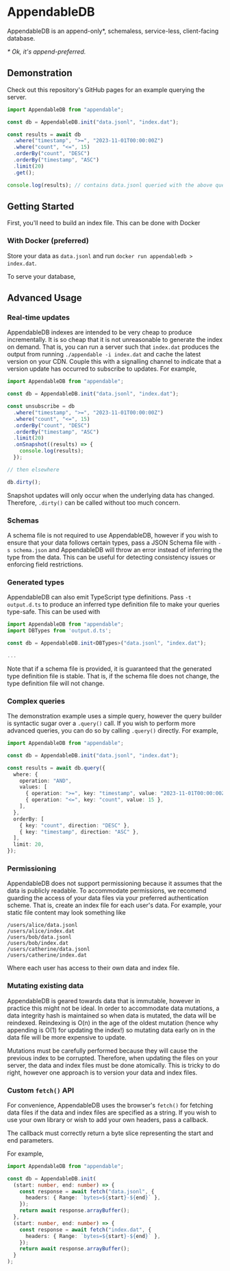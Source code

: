 # AppendableDB

AppendableDB is an append-only\*, schemaless, service-less, client-facing database.

_\* Ok, it's append-preferred._

## Demonstration

Check out this repository's GitHub pages for an example querying the server.

```ts
import AppendableDB from "appendable";

const db = AppendableDB.init("data.jsonl", "index.dat");

const results = await db
  .where("timestamp", ">=", "2023-11-01T00:00:00Z")
  .where("count", "<=", 15)
  .orderBy("count", "DESC")
  .orderBy("timestamp", "ASC")
  .limit(20)
  .get();

console.log(results); // contains data.jsonl queried with the above query.
```

## Getting Started

First, you'll need to build an index file. This can be done with Docker

### With Docker (preferred)

Store your data as `data.jsonl` and run `docker run appendabledb > index.dat`.

To serve your database,

## Advanced Usage

### Real-time updates

AppendableDB indexes are intended to be very cheap to produce incrementally. It is so
cheap that it is not unreasonable to generate the index on demand. That is, you can
run a server such that `index.dat` produces the output from running
`./appendable -i index.dat` and cache the latest version on your CDN. Couple this with
a signalling channel to indicate that a version update has occurred to subscribe to
updates. For example,

```ts
import AppendableDB from "appendable";

const db = AppendableDB.init("data.jsonl", "index.dat");

const unsubscribe = db
  .where("timestamp", ">=", "2023-11-01T00:00:00Z")
  .where("count", "<=", 15)
  .orderBy("count", "DESC")
  .orderBy("timestamp", "ASC")
  .limit(20)
  .onSnapshot((results) => {
    console.log(results);
  });

// then elsewhere

db.dirty();
```

Snapshot updates will only occur when the underlying data has changed. Therefore, `.dirty()`
can be called without too much concern.

### Schemas

A schema file is not required to use AppendableDB, however if you wish to ensure that
your data follows certain types, pass a JSON Schema file with `-s schema.json` and
AppendableDB will throw an error instead of inferring the type from the data. This
can be useful for detecting consistency issues or enforcing field restrictions.

### Generated types

AppendableDB can also emit TypeScript type definitions. Pass `-t output.d.ts` to produce
an inferred type definition file to make your queries type-safe. This can be used with

```ts
import AppendableDB from "appendable";
import DBTypes from 'output.d.ts';

const db = AppendableDB.init<DBTypes>("data.jsonl", "index.dat");

...
```

Note that if a schema file is provided, it is guaranteed that the generated type definition
file is stable. That is, if the schema file does not change, the type definition file will
not change.

### Complex queries

The demonstration example uses a simple query, however the query builder is syntactic sugar over
a `.query()` call. If you wish to perform more advanced queries, you can do so by calling `.query()`
directly. For example,

```ts
import AppendableDB from "appendable";

const db = AppendableDB.init("data.jsonl", "index.dat");

const results = await db.query({
  where: {
    operation: "AND",
    values: [
      { operation: ">=", key: "timestamp", value: "2023-11-01T00:00:00Z" },
      { operation: "<=", key: "count", value: 15 },
    ],
  },
  orderBy: [
    { key: "count", direction: "DESC" },
    { key: "timestamp", direction: "ASC" },
  ],
  limit: 20,
});
```

### Permissioning

AppendableDB does not support permissioning because it assumes that the data is publicly
readable. To accommodate permissions, we recomend guarding the access of your data files
via your preferred authentication scheme. That is, create an index file for each user's
data. For example, your static file content may look something like

```
/users/alice/data.jsonl
/users/alice/index.dat
/users/bob/data.jsonl
/users/bob/index.dat
/users/catherine/data.jsonl
/users/catherine/index.dat
```

Where each user has access to their own data and index file.

### Mutating existing data

AppendableDB is geared towards data that is immutable, however in practice this might not
be ideal. In order to accommodate data mutations, a data integrity hash is maintained so
when data is mutated, the data will be reindexed. Reindexing is O(n) in the age
of the oldest mutation (hence why appending is O(1) for updating the index!) so mutating
data early on in the data file will be more expensive to update.

Mutations must be carefully performed because they will cause the previous index
to be corrupted. Therefore, when updating the files on your server, the data and index
files must be done atomically. This is tricky to do right, however one approach is to
version your data and index files.

### Custom `fetch()` API

For convenience, AppendableDB uses the browser's `fetch()` for fetching data files if
the data and index files are specified as a string. If you wish to use your own library
or wish to add your own headers, pass a callback.

The callback must correctly return a byte slice representing the start and end parameters.

For example,

```ts
import AppendableDB from "appendable";

const db = AppendableDB.init(
  (start: number, end: number) => {
    const response = await fetch("data.jsonl", {
      headers: { Range: `bytes=${start}-${end}` },
    });
    return await response.arrayBuffer();
  },
  (start: number, end: number) => {
    const response = await fetch("index.dat", {
      headers: { Range: `bytes=${start}-${end}` },
    });
    return await response.arrayBuffer();
  }
);
```
